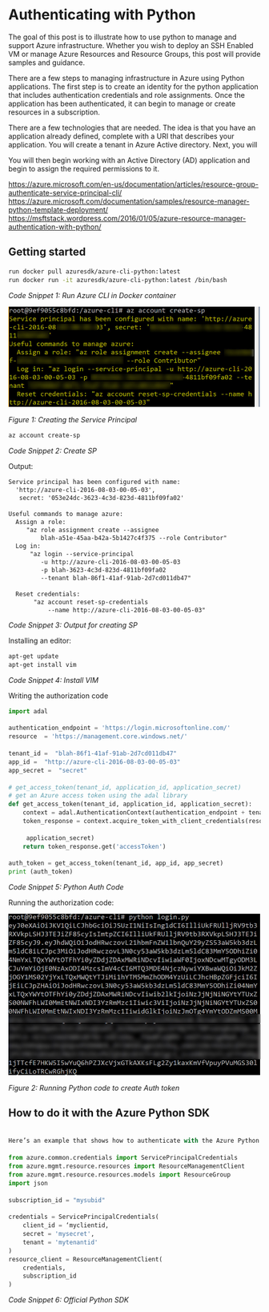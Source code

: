 # Authenticating with Python

The goal of this post is to illustrate how to use python to manage and support Azure infrastructure. Whether you wish to deploy an SSH Enabled VM or manage Azure Resources and Resource Groups, this post will provide samples and guidance.

There are a few steps to managing infrastructure in Azure using Python applications.
The first step is to create an identity for the python application that includes authentication credentials and role assignments. Once the application has been authenticated, it can begin to manage or create resources in a subscription.

There are a few technologies that are needed. The idea is that you have an application already defined, complete with a URI that describes your application. You will create a tenant in Azure Active directory. Next, you will 

You will then begin working with an Active Directory (AD) application and begin to assign the required permissions to it.

https://azure.microsoft.com/en-us/documentation/articles/resource-group-authenticate-service-principal-cli/
https://azure.microsoft.com/documentation/samples/resource-manager-python-template-deployment/
https://msftstack.wordpress.com/2016/01/05/azure-resource-manager-authentication-with-python/

## Getting started

```bash
run docker pull azuresdk/azure-cli-python:latest
run docker run -it azuresdk/azure-cli-python:latest /bin/bash
```

_Code Snippet 1: Run Azure CLI in Docker container_

![](./images/account-create-sp.jpg)

_Figure 1:  Creating the Service Principal_

```bash
az account create-sp
```

_Code Snippet 2: Create SP_

Output:

```
Service principal has been configured with name: 
  'http://azure-cli-2016-08-03-00-05-03', 
   secret: '053e24dc-3623-4c3d-823d-4811bf09fa02'

Useful commands to manage azure:
  Assign a role: 
     "az role assignment create --assignee 
	     blah-a51e-45aa-b42a-5b1427c4f375 --role Contributor"
  Log in: 
      "az login --service-principal 
	     -u http://azure-cli-2016-08-03-00-05-03 
		 -p blah-3623-4c3d-823d-4811bf09fa02 
		 --tenant blah-86f1-41af-91ab-2d7cd011db47"

  Reset credentials: 
       "az account reset-sp-credentials 
	       --name http://azure-cli-2016-08-03-00-05-03"
```

_Code Snippet 3: Output for creating SP_

Installing an editor:

```bash
apt-get update
apt-get install vim
```

_Code Snippet 4: Install VIM_

Writing the authorization code

```python
import adal

authentication_endpoint = 'https://login.microsoftonline.com/'
resource  = 'https://management.core.windows.net/'

tenant_id =  "blah-86f1-41af-91ab-2d7cd011db47"
app_id =  "http://azure-cli-2016-08-03-00-05-03"
app_secret =  "secret"

# get_access_token(tenant_id, application_id, application_secret)
# get an Azure access token using the adal library
def get_access_token(tenant_id, application_id, application_secret):
    context = adal.AuthenticationContext(authentication_endpoint + tenant_id)
    token_response = context.acquire_token_with_client_credentials(resource, application_id,

     application_secret)
    return token_response.get('accessToken')

auth_token = get_access_token(tenant_id, app_id, app_secret)
print (auth_token)
```

_Code Snippet 5: Python Auth Code_

Running the authorization code:

![](./images/run-auth-python.jpg)

_Figure 2:  Running Python code to create Auth token_


## How to do it with the Azure Python SDK

```python

Here’s an example that shows how to authenticate with the Azure Python SDK.

from azure.common.credentials import ServicePrincipalCredentials
from azure.mgmt.resource.resources import ResourceManagementClient
from azure.mgmt.resource.resources.models import ResourceGroup
import json

subscription_id = "mysubid"

credentials = ServicePrincipalCredentials(
    client_id = ‘myclientid,
    secret = 'mysecret',
    tenant = 'mytenantid'
)
resource_client = ResourceManagementClient(
    credentials,
    subscription_id
)
```


_Code Snippet 6: Official Python SDK_